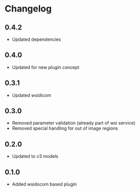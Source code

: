 # Changelog

## 0.4.2

- Updated dependencies

## 0.4.0

- Updated for new plugin concept

## 0.3.1

- Updated wsidicom

## 0.3.0

- Removed parameter validation (already part of wsi service)
- Removed special handling for out of image regions

## 0.2.0

- Updated to v3 models

## 0.1.0

- Added wsidocom based plugin
